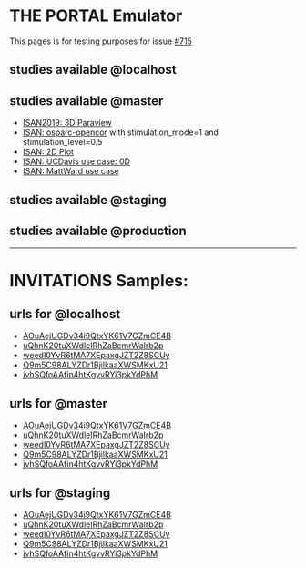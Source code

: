 <!-- Generated by create_portal_markdown.py on 2019-07-15 16:17:33.906421 -->
# THE PORTAL Emulator

This pages is for testing purposes for issue [#715](https://github.com/ITISFoundation/osparc-simcore/issues/715)

## studies available @localhost


## studies available @master

- [ISAN2019: 3D Paraview](http://master.osparc.io/study/template-uuid-518d-a25d-8887bcae93f8) 
- [ISAN: osparc-opencor](http://master.osparc.io/study/194bb264-a717-11e9-9dff-02420aff2767?stimulation_mode=1&stimulation_level=0.5) with stimulation_mode=1 and stimulation_level=0.5 
- [ISAN: 2D Plot](http://master.osparc.io/study/template-uuid-5716-bedd-b409bb021760) 
- [ISAN: UCDavis use case: 0D](http://master.osparc.io/study/template-uuid-5d82-b08d-d39c436ca738) 
- [ISAN: MattWard use case](http://master.osparc.io/study/template-uuid-5a9e-9580-c53d92d18803) 

## studies available @staging


## studies available @production


---
# INVITATIONS Samples:
## urls for @localhost
- [AOuAejUGDv34i9QtxYK61V7GZmCE4B](http://127.0.0.1:9081/#/registration/?invitation=AOuAejUGDv34i9QtxYK61V7GZmCE4B)
- [uQhnK20tuXWdleIRhZaBcmrWaIrb2p](http://127.0.0.1:9081/#/registration/?invitation=uQhnK20tuXWdleIRhZaBcmrWaIrb2p)
- [weedI0YvR6tMA7XEpaxgJZT2Z8SCUy](http://127.0.0.1:9081/#/registration/?invitation=weedI0YvR6tMA7XEpaxgJZT2Z8SCUy)
- [Q9m5C98ALYZDr1BjilkaaXWSMKxU21](http://127.0.0.1:9081/#/registration/?invitation=Q9m5C98ALYZDr1BjilkaaXWSMKxU21)
- [jvhSQfoAAfin4htKgvvRYi3pkYdPhM](http://127.0.0.1:9081/#/registration/?invitation=jvhSQfoAAfin4htKgvvRYi3pkYdPhM)
## urls for @master
- [AOuAejUGDv34i9QtxYK61V7GZmCE4B](http://master.osparc.io/#/registration/?invitation=AOuAejUGDv34i9QtxYK61V7GZmCE4B)
- [uQhnK20tuXWdleIRhZaBcmrWaIrb2p](http://master.osparc.io/#/registration/?invitation=uQhnK20tuXWdleIRhZaBcmrWaIrb2p)
- [weedI0YvR6tMA7XEpaxgJZT2Z8SCUy](http://master.osparc.io/#/registration/?invitation=weedI0YvR6tMA7XEpaxgJZT2Z8SCUy)
- [Q9m5C98ALYZDr1BjilkaaXWSMKxU21](http://master.osparc.io/#/registration/?invitation=Q9m5C98ALYZDr1BjilkaaXWSMKxU21)
- [jvhSQfoAAfin4htKgvvRYi3pkYdPhM](http://master.osparc.io/#/registration/?invitation=jvhSQfoAAfin4htKgvvRYi3pkYdPhM)
## urls for @staging
- [AOuAejUGDv34i9QtxYK61V7GZmCE4B](https://staging.osparc.io/#/registration/?invitation=AOuAejUGDv34i9QtxYK61V7GZmCE4B)
- [uQhnK20tuXWdleIRhZaBcmrWaIrb2p](https://staging.osparc.io/#/registration/?invitation=uQhnK20tuXWdleIRhZaBcmrWaIrb2p)
- [weedI0YvR6tMA7XEpaxgJZT2Z8SCUy](https://staging.osparc.io/#/registration/?invitation=weedI0YvR6tMA7XEpaxgJZT2Z8SCUy)
- [Q9m5C98ALYZDr1BjilkaaXWSMKxU21](https://staging.osparc.io/#/registration/?invitation=Q9m5C98ALYZDr1BjilkaaXWSMKxU21)
- [jvhSQfoAAfin4htKgvvRYi3pkYdPhM](https://staging.osparc.io/#/registration/?invitation=jvhSQfoAAfin4htKgvvRYi3pkYdPhM)

